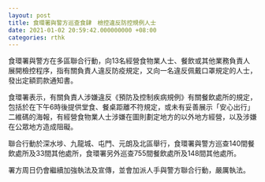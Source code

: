 ```yaml
---
layout: post
title: 食環署與警方巡查食肆　檢控違反防控規例人士
date: 2021-01-02 20:59:42.000000000 +08:00
categories: rthk
---
```


食環署與警方在多區聯合行動，向13名經營食物業人士、餐飲或其他業務負責人展開檢控程序，指有關負責人違反防疫規定，又向一名違反佩戴口罩規定的人士，發出定額罰款通知書。

食環署表示，有關負責人涉嫌違反《預防及控制疾病規例》有關餐飲處所的規定，包括於在下午6時後提供堂食、餐桌距離不符規定，或未有妥善展示「安心出行」二維碼的海報，有經營食物業人士涉嫌在圖則劃定地方的以外地方經營，以及涉嫌在公眾地方造成阻礙。

聯合行動於深水埗、九龍城、屯門、元朗及北區舉行，食環署與警方巡查140間餐飲處所及33間其他處所，食環署另外巡查755間餐飲處所及148間其他處所。

署方周日仍會繼續加強執法及宣傳，並會加派人手與警方聯合行動，嚴厲執法。
